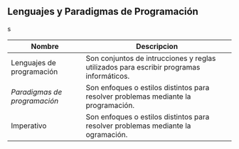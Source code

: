 ## Lenguajes y Paradigmas de Programación

s


| Nombre                  | Descripcion                                                           | 
|-------------------------|-----------------------------------------------------------------------|
| Lenguajes de programación   | Son conjuntos de intrucciones y reglas utilizados para escribir programas informáticos.| 
| *Paradigmas de programación*| Son enfoques o estilos distintos para resolver problemas mediante la programación.  |
| Imperativo                  | Son enfoques o estilos distintos para resolver problemas mediante la ogramación.      |



